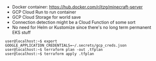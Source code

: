* Docker container: https://hub.docker.com/r/itzg/minecraft-server
* GCP Cloud Run to run container
* GCP Cloud Storage for world save
* Connection detection might be a Cloud Function of some sort
* No need for Helm or Kustomize since there's no long term permanent EKS stuff

```
user@localhost:~$ export GOOGLE_APPLICATION_CREDENTIALS=~/.secrets/gcp_creds.json 
user@localhost:~$ terraform plan -out .tfplan
user@localhost:~$ terraform apply .tfplan
```
